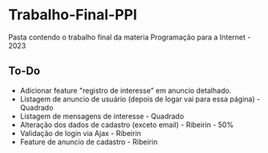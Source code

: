 # Trabalho-Final-PPI

Pasta contendo o trabalho final da materia Programação para a Internet - 2023

## To-Do

- Adicionar feature "registro de interesse" em anuncio detalhado.
- Listagem de anuncio de usuário (depois de logar vai para essa página) - Quadrado
- Listagem de mensagens de interesse - Quadrado
- Alteração dos dados de cadastro (exceto email) - Ribeirin - 50%
- Validação de login via Ajax - Ribeirin
- Feature de anuncio de cadastro - Ribeirin
